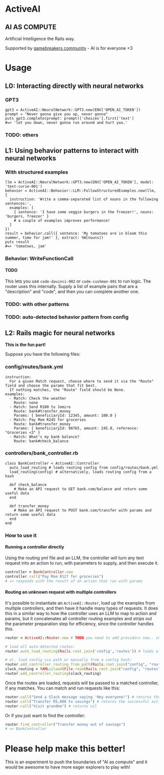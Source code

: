 # ActiveAI

## AI AS COMPUTE

Artificial Intelligence the Rails way.

Supported by [gamebreakers community](https://gamebreakers.org) - AI is for everyone <3

# Usage

## L0: Interacting directly with neural networks

### GPT3

```
gpt3 = ActiveAI::NeuralNetwork::GPT3.new(ENV['OPEN_AI_TOKEN'])
prompt = "Never gonna give you up, never gonna"
puts gpt3.complete(prompt: prompt)['choices'].first['text']
#=> 'let you down, never gonna run around and hurt you.'
```

### TODO: others

## L1: Using behavior patterns to interact with neural networks

### With structured examples

```
llm = ActiveAI::NeuralNetwork::GPT3.new(ENV['OPEN_AI_TOKEN'], model: 'text-curie-001')
behavior = ActiveAI::Behavior::LLM::FollowStructuredExamples.new(llm, {
  instruction: 'Write a comma-separated list of nouns in the following sentences:',
  examples: [
    { sentence: 'I have some veggie burgers in the freezer!', nouns: 'burgers, freezer' }
    # a couple of examples improves performance!
  ]
})
result = behavior.call({ sentence: 'My tomatoes are in bloom this summer, time for jam!' }, extract: %W[nouns])
puts result
#=> 'tomatoes, jam'
```

### Behavior: WriteFunctionCall

#### TODO

This lets you use `code-davinci-002` or `code-cushman-001` to run logic. The router uses this internally. Supply a list of example pairs that are a "description" and "code", and then you can complete another one.

### TODO: with other patterns

### TODO: auto-detected behavior pattern from config

## L2: Rails magic for neural networks

**This is the fun part!**

Suppose you have the following files:

### config/routes/bank.yml

```
instruction:
  For a given Match request, choose where to send it via the "Route" field and choose the params that fit best.
  If nothing matches, the "Route" field should be None.
examples:
  - Match: Check the weather
    Route: none
  - Match: Send R100 to Jomiro
    Route: bank#transfer_money
    Params: { beneficiaryId: 12345, amount: 100.0 }
  - Match: Pay Mom R245 for groceries
    Route: bank#transfer_money
    Params: { beneficiaryId: 98765, amount: 245.0, reference: "Groceries <3" }
  - Match: What's my bank balance?
    Route: bank#check_balance
```

### controllers/bank_controller.rb

```
class BankController < ActiveAI::Controller
  auto_load_routing # loads routing config from config/routes/bank.yml
  load_routing(config) # alternatively, loads routing config from a hash

  def check_balance
    # Make an API request to GET bank.com/balance and return some useful data
  end

  def transfer_money
    # Make an API request to POST bank.com/transfer with params and return some useful data
  end
end
```

### How to use it

#### Running a controller directly

Using the routing yml file and an LLM, the controller will turn any text request into an action to run, with parameters to supply, and then execute it.

```ruby
controller = BankController.new
controller.call("Pay Mom R127 for groceries")
# => responds with the result of an action that ran with params
```

#### Routing an unknown request with multiple controllers

It's possible to instantiate an `ActiveAI::Router`, load up the examples from multiple controllers, and then have it handle many types of requests. It does this in a similar way to how the controller uses an LLM to map to action and params, but it concatenates all controller routing examples and strips out the parameter preparation step for efficiency, since the controller handles this.

```ruby
router = ActiveAI::Router.new # TODO you need to add providers now.. should be optional?

# load all auto-detected routes:
router.auto_load_routing(Rails.root.join('config','routes')) # loads all .yml files as controller examples

# or, load config via path or manually from a config hash:
router.add_controller_routing_from_path(Rails.root.join("config", "routes", "bank.yml"))
slack_routing = YAML::load(File.read(Rails.root.join("config", "routes", "slack.yml"))
router.add_controller_routing(slack_routing)
```

Once the routes are loaded, requests will be passed to a matched controller, if any matches. You can match and run requests like this:

```ruby
router.call("Send a Slack message saying 'Hey everyone!") # returns the successful action
router.call("Transfer R5,000 to savings") # returns the successful action
router.call("Visit grandma") # returns nil
```

Or if you just want to find the controller:

```ruby
router.find_controller("Transfer money out of savings")
# => BankController
```

# Please help make this better!

This is an experiment to push the boundaries of "AI as compute" and it would be awesome to have more eager explorers to play with!
